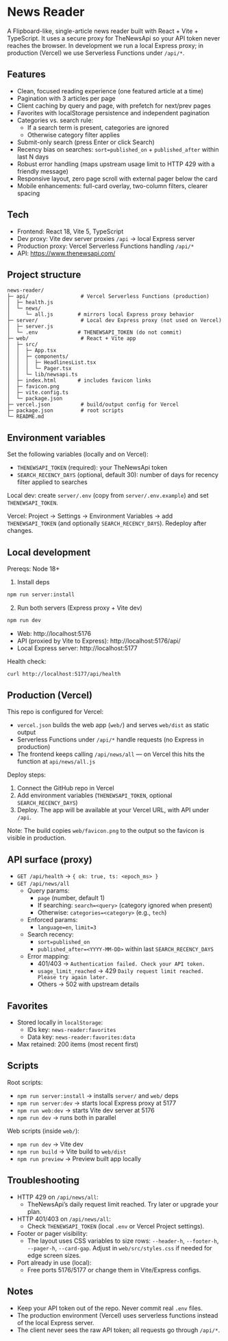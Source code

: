 # News Reader

A Flipboard-like, single-article news reader built with React + Vite + TypeScript. It uses a secure proxy for TheNewsApi so your API token never reaches the browser. In development we run a local Express proxy; in production (Vercel) we use Serverless Functions under `/api/*`.

## Features

- Clean, focused reading experience (one featured article at a time)
- Pagination with 3 articles per page
- Client caching by query and page, with prefetch for next/prev pages
- Favorites with localStorage persistence and independent pagination
- Categories vs. search rule:
  - If a search term is present, categories are ignored
  - Otherwise category filter applies
- Submit-only search (press Enter or click Search)
- Recency bias on searches: `sort=published_on` + `published_after` within last N days
- Robust error handling (maps upstream usage limit to HTTP 429 with a friendly message)
- Responsive layout, zero page scroll with external pager below the card
- Mobile enhancements: full-card overlay, two-column filters, clearer spacing

## Tech

- Frontend: React 18, Vite 5, TypeScript
- Dev proxy: Vite dev server proxies `/api` → local Express server
- Production proxy: Vercel Serverless Functions handling `/api/*`
- API: https://www.thenewsapi.com/

## Project structure

```
news-reader/
├─ api/                 # Vercel Serverless Functions (production)
│  ├─ health.js
│  └─ news/
│     └─ all.js        # mirrors local Express proxy behavior
├─ server/              # Local dev Express proxy (not used on Vercel)
│  ├─ server.js
│  └─ .env             # THENEWSAPI_TOKEN (do not commit)
├─ web/                 # React + Vite app
│  ├─ src/
│  │  ├─ App.tsx
│  │  ├─ components/
│  │  │  ├─ HeadlinesList.tsx
│  │  │  └─ Pager.tsx
│  │  └─ lib/newsapi.ts
│  ├─ index.html       # includes favicon links
│  ├─ favicon.png
│  ├─ vite.config.ts
│  └─ package.json
├─ vercel.json          # build/output config for Vercel
├─ package.json         # root scripts
└─ README.md
```

## Environment variables

Set the following variables (locally and on Vercel):

- `THENEWSAPI_TOKEN` (required): your TheNewsApi token
- `SEARCH_RECENCY_DAYS` (optional, default 30): number of days for recency filter applied to searches

Local dev: create `server/.env` (copy from `server/.env.example`) and set `THENEWSAPI_TOKEN`.

Vercel: Project → Settings → Environment Variables → add `THENEWSAPI_TOKEN` (and optionally `SEARCH_RECENCY_DAYS`). Redeploy after changes.

## Local development

Prereqs: Node 18+

1) Install deps

```sh
npm run server:install
```

2) Run both servers (Express proxy + Vite dev)

```sh
npm run dev
```

- Web: http://localhost:5176
- API (proxied by Vite to Express): http://localhost:5176/api/
- Local Express server: http://localhost:5177

Health check:

```sh
curl http://localhost:5177/api/health
```

## Production (Vercel)

This repo is configured for Vercel:

- `vercel.json` builds the web app (`web/`) and serves `web/dist` as static output
- Serverless Functions under `/api/*` handle requests (no Express in production)
- The frontend keeps calling `/api/news/all` — on Vercel this hits the function at `api/news/all.js`

Deploy steps:

1) Connect the GitHub repo in Vercel
2) Add environment variables (`THENEWSAPI_TOKEN`, optional `SEARCH_RECENCY_DAYS`)
3) Deploy. The app will be available at your Vercel URL, with API under `/api`.

Note: The build copies `web/favicon.png` to the output so the favicon is visible in production.

## API surface (proxy)

- `GET /api/health` → `{ ok: true, ts: <epoch_ms> }`
- `GET /api/news/all`
  - Query params:
    - `page` (number, default 1)
    - If searching: `search=<query>` (category ignored when present)
    - Otherwise: `categories=<category>` (e.g., `tech`)
  - Enforced params:
    - `language=en`, `limit=3`
  - Search recency:
    - `sort=published_on`
    - `published_after=<YYYY-MM-DD>` within last `SEARCH_RECENCY_DAYS`
  - Error mapping:
    - 401/403 → `Authentication failed. Check your API token.`
    - `usage_limit_reached` → 429 `Daily request limit reached. Please try again later.`
    - Others → 502 with upstream details

## Favorites

- Stored locally in `localStorage`:
  - IDs key: `news-reader:favorites`
  - Data key: `news-reader:favorites:data`
- Max retained: 200 items (most recent first)

## Scripts

Root scripts:

- `npm run server:install` → installs `server/` and `web/` deps
- `npm run server:dev` → starts local Express proxy at 5177
- `npm run web:dev` → starts Vite dev server at 5176
- `npm run dev` → runs both in parallel

Web scripts (inside `web/`):

- `npm run dev` → Vite dev
- `npm run build` → Vite build to `web/dist`
- `npm run preview` → Preview built app locally

## Troubleshooting

- HTTP 429 on `/api/news/all`:
  - TheNewsApi’s daily request limit reached. Try later or upgrade your plan.
- HTTP 401/403 on `/api/news/all`:
  - Check `THENEWSAPI_TOKEN` (local `.env` or Vercel Project settings).
- Footer or pager visibility:
  - The layout uses CSS variables to size rows: `--header-h`, `--footer-h`, `--pager-h`, `--card-gap`. Adjust in `web/src/styles.css` if needed for edge screen sizes.
- Port already in use (local):
  - Free ports 5176/5177 or change them in Vite/Express configs.

## Notes

- Keep your API token out of the repo. Never commit real `.env` files.
- The production environment (Vercel) uses serverless functions instead of the local Express server.
- The client never sees the raw API token; all requests go through `/api/*`.
